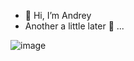 - 👋 Hi, I’m Andrey
- Another a little later 👀 ...

![image](https://www.codewars.com/users/kvolis/badges/small)
